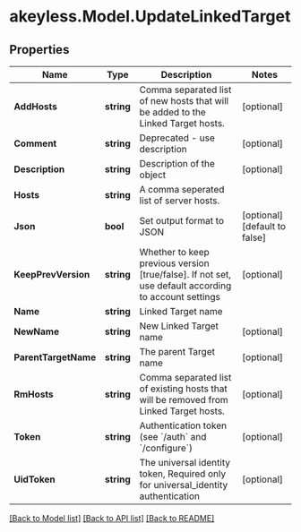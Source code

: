 # akeyless.Model.UpdateLinkedTarget

## Properties

Name | Type | Description | Notes
------------ | ------------- | ------------- | -------------
**AddHosts** | **string** | Comma separated list of new hosts that will be added to the Linked Target hosts. | [optional] 
**Comment** | **string** | Deprecated - use description | [optional] 
**Description** | **string** | Description of the object | [optional] 
**Hosts** | **string** | A comma seperated list of server hosts. | 
**Json** | **bool** | Set output format to JSON | [optional] [default to false]
**KeepPrevVersion** | **string** | Whether to keep previous version [true/false]. If not set, use default according to account settings | [optional] 
**Name** | **string** | Linked Target name | 
**NewName** | **string** | New Linked Target name | [optional] 
**ParentTargetName** | **string** | The parent Target name | [optional] 
**RmHosts** | **string** | Comma separated list of existing hosts that will be removed from Linked Target hosts. | [optional] 
**Token** | **string** | Authentication token (see &#x60;/auth&#x60; and &#x60;/configure&#x60;) | [optional] 
**UidToken** | **string** | The universal identity token, Required only for universal_identity authentication | [optional] 

[[Back to Model list]](../README.md#documentation-for-models) [[Back to API list]](../README.md#documentation-for-api-endpoints) [[Back to README]](../README.md)

